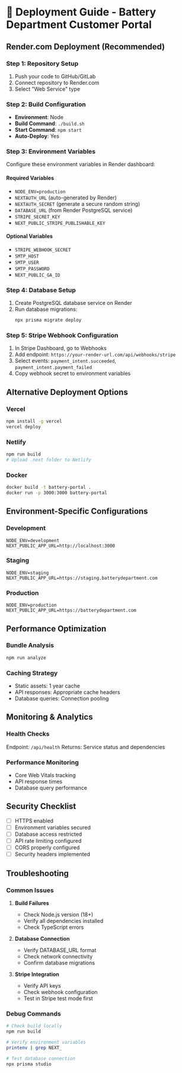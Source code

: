 # 🚀 Deployment Guide - Battery Department Customer Portal

## Render.com Deployment (Recommended)

### Step 1: Repository Setup
1. Push your code to GitHub/GitLab
2. Connect repository to Render.com
3. Select "Web Service" type

### Step 2: Build Configuration
- **Environment**: Node
- **Build Command**: `./build.sh`
- **Start Command**: `npm start`
- **Auto-Deploy**: Yes

### Step 3: Environment Variables
Configure these environment variables in Render dashboard:

#### Required Variables
- `NODE_ENV=production`
- `NEXTAUTH_URL` (auto-generated by Render)
- `NEXTAUTH_SECRET` (generate a secure random string)
- `DATABASE_URL` (from Render PostgreSQL service)
- `STRIPE_SECRET_KEY`
- `NEXT_PUBLIC_STRIPE_PUBLISHABLE_KEY`

#### Optional Variables
- `STRIPE_WEBHOOK_SECRET`
- `SMTP_HOST`
- `SMTP_USER`
- `SMTP_PASSWORD`
- `NEXT_PUBLIC_GA_ID`

### Step 4: Database Setup
1. Create PostgreSQL database service on Render
2. Run database migrations:
   ```bash
   npx prisma migrate deploy
   ```

### Step 5: Stripe Webhook Configuration
1. In Stripe Dashboard, go to Webhooks
2. Add endpoint: `https://your-render-url.com/api/webhooks/stripe`
3. Select events: `payment_intent.succeeded`, `payment_intent.payment_failed`
4. Copy webhook secret to environment variables

## Alternative Deployment Options

### Vercel
```bash
npm install -g vercel
vercel deploy
```

### Netlify
```bash
npm run build
# Upload .next folder to Netlify
```

### Docker
```bash
docker build -t battery-portal .
docker run -p 3000:3000 battery-portal
```

## Environment-Specific Configurations

### Development
```env
NODE_ENV=development
NEXT_PUBLIC_APP_URL=http://localhost:3000
```

### Staging
```env
NODE_ENV=staging
NEXT_PUBLIC_APP_URL=https://staging.batterydepartment.com
```

### Production
```env
NODE_ENV=production
NEXT_PUBLIC_APP_URL=https://batterydepartment.com
```

## Performance Optimization

### Bundle Analysis
```bash
npm run analyze
```

### Caching Strategy
- Static assets: 1 year cache
- API responses: Appropriate cache headers
- Database queries: Connection pooling

## Monitoring & Analytics

### Health Checks
Endpoint: `/api/health`
Returns: Service status and dependencies

### Performance Monitoring
- Core Web Vitals tracking
- API response times
- Database query performance

## Security Checklist

- [ ] HTTPS enabled
- [ ] Environment variables secured
- [ ] Database access restricted
- [ ] API rate limiting configured
- [ ] CORS properly configured
- [ ] Security headers implemented

## Troubleshooting

### Common Issues

1. **Build Failures**
   - Check Node.js version (18+)
   - Verify all dependencies installed
   - Check TypeScript errors

2. **Database Connection**
   - Verify DATABASE_URL format
   - Check network connectivity
   - Confirm database migrations

3. **Stripe Integration**
   - Verify API keys
   - Check webhook configuration
   - Test in Stripe test mode first

### Debug Commands
```bash
# Check build locally
npm run build

# Verify environment variables
printenv | grep NEXT_

# Test database connection
npx prisma studio
```
